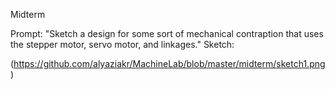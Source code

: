 Midterm

Prompt: "Sketch a design for some sort of mechanical contraption that uses the stepper motor, servo motor, and linkages." 
Sketch: 

(https://github.com/alyaziakr/MachineLab/blob/master/midterm/sketch1.png)
